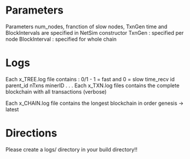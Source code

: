 # Parameters
Parameters num_nodes, franction of slow nodes, TxnGen time and BlockIntervals are specified in NetSim constructor
TxnGen : specified per node
BlockInterval : specified for whole chain

# Logs
Each x_TREE.log file contains :
0/1 - 1 = fast and 0 = slow 
time_recv id parent_id nTxns minerID
.
.
.
Each x_TXN.log files contains the complete blockchain with all transactions (verbose)

Each x_CHAIN.log file contains the longest blockchain in order genesis -> latest

# Directions
Please create a logs/ directory in your build directory!!